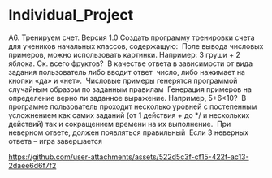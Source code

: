 ﻿# Individual_Project
A­6. Тренируем счет. Версия 1.0 Создать программу тренировки счета для учеников начальных классов, содержащую: ­ Поле вывода числовых примеров, можно использовать картинки. Например: 3 груши + 2 яблока. Ск. всего фруктов? ­ В качестве ответа в зависимости от вида задания пользователь либо вводит ответ ­ число, либо нажимает на кнопки «да» и «нет». ­ Числовые примеры генерятся программой случайным образом по заданным правилам ­ Генерация примеров на определение верно ли заданное выражение. Например, 5+6<10? ­ В программе пользователь проходит несколько уровней с постепенным усложнением как самих заданий (от 1 действия +­ до */ и нескольких действий) так и сокращением времени на их выполнение. ­ При неверном ответе, должен появляться правильный ­ Если 3 неверных ответа – игра завершается


https://github.com/user-attachments/assets/522d5c3f-cf15-422f-ac13-2daee6d6f7f2
